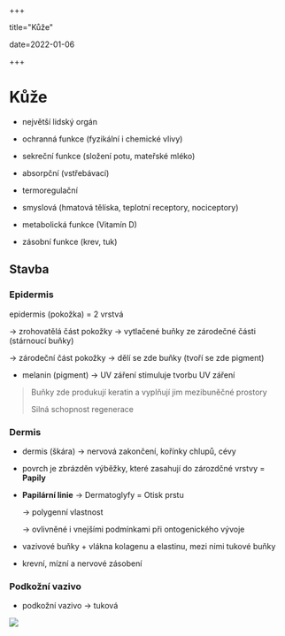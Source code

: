 +++

title="Kůže"

date=2022-01-06

+++

# Kůže

- největší lidský orgán

- ochranná funkce (fyzikální i chemické vlivy)

- sekreční funkce (složení potu, mateřské mléko)

- absorpční (vstřebávací)

- termoregulační

- smyslová (hmatová tělíska, teplotní receptory, nociceptory)

- metabolická funkce (Vitamín D)

- zásobní funkce (krev, tuk)

## Stavba

### Epidermis

epidermis (pokožka) = 2 vrstvá

$\to$ zrohovatělá část pokožky $\to$ vytlačené buňky ze zárodečné části (stárnoucí buňky)

$\to$ zárodeční část pokožky $\to$ dělí se zde buňky (tvoří se zde pigment)

- melanin (pigment) $\to$ UV záření stimuluje tvorbu UV záření

> Buňky zde produkují keratin a vyplňují jim mezibuněčné prostory <br>
> 
> Silná schopnost regenerace

### Dermis

- dermis (škára) $\to$ nervová zakončení, kořínky chlupů, cévy

- povrch je zbrázděn výběžky, které zasahují do zározdčné vrstvy = **Papily**

- **Papilární linie** $\to$ Dermatoglyfy = Otisk prstu
  
  $\to$ polygenní vlastnost
  
  $\to$ ovlivněné i vnejšími podmínkami při ontogenického vývoje

- vazivové buňky + vlákna kolagenu a elastinu, mezi nimi tukové buňky

- krevní, mízní a nervové zásobení

### Podkožní vazivo

- podkožní vazivo $\to$ tuková

![](https://www.hojeni-ran.cz/dbpic/kuze-330)
